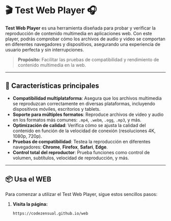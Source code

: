 # 🎬 **Test Web Player** 🎧

**Test Web Player** es una herramienta diseñada para probar y verificar la reproducción de contenido multimedia en aplicaciones web. Con este player, podrás comprobar cómo los archivos de audio y video se comportan en diferentes navegadores y dispositivos, asegurando una experiencia de usuario perfecta y sin interrupciones.

> **Propósito:** Facilitar las pruebas de compatibilidad y rendimiento de contenido multimedia en la web.

---

## 🚀 **Características principales**

- **Compatibilidad multiplataforma**: Asegura que los archivos multimedia se reproduzcan correctamente en diversas plataformas, incluyendo dispositivos móviles, escritorios y tablets.
- **Soporte para múltiples formatos**: Reproduce archivos de video y audio en los formatos más comunes: `.mp4`, `.webm`, `.ogg`, `.mp3`, y más.
- **Optimización de calidad**: Verifica cómo se ajusta la calidad del contenido en función de la velocidad de conexión (resoluciones 4K, 1080p, 720p).
- **Pruebas de compatibilidad**: Testea la reproducción en diferentes navegadores: **Chrome**, **Firefox**, **Safari**, **Edge**.
- **Control total del reproductor**: Prueba funciones como control de volumen, subtítulos, velocidad de reproducción, y más.

---

## 📦 **Usa el WEB**

Para comenzar a utilizar el Test Web Player, sigue estos sencillos pasos:

1. **Visita la página:**
   ```bash
   https://codezensual.github.io/web
